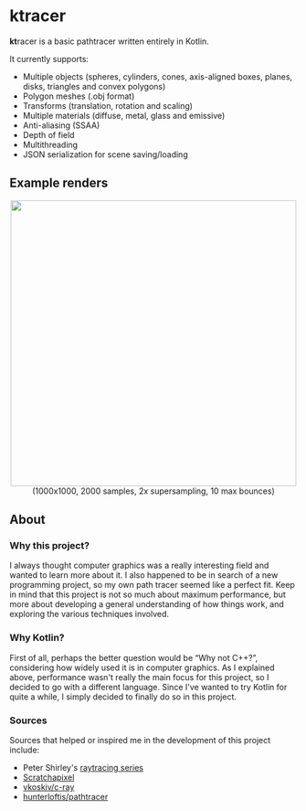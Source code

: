 # ktracer
**kt**racer is a basic pathtracer written entirely in Kotlin. 

It currently supports:
- Multiple objects (spheres, cylinders, cones, axis-aligned boxes, planes, disks, triangles and convex polygons)
- Polygon meshes (.obj format)
- Transforms (translation, rotation and scaling)
- Multiple materials (diffuse, metal, glass and emissive)
- Anti-aliasing (SSAA) 
- Depth of field
- Multithreading
- JSON serialization for scene saving/loading

## Example renders

<p align="center">
  <img src="https://user-images.githubusercontent.com/47495425/195702771-0d21b65f-147f-4944-a9b3-7825fbf89d02.png" width=500/><br>
  (1000x1000, 2000 samples, 2x supersampling, 10 max bounces)
</p>

## About
### Why this project?
I always thought computer graphics was a really interesting field and wanted to learn more about it. I also happened to be in search of a new programming project, so my own path tracer seemed like a perfect fit. Keep in mind that this project is not so much about maximum performance, but more about developing a general understanding of how things work, and exploring the various techniques involved.

### Why Kotlin?
First of all, perhaps the better question would be “Why not C++?”, considering how widely used it is in computer graphics. As I explained above, performance wasn't really the main focus for this project, so I decided to go with a different language. Since I've wanted to try Kotlin for quite a while, I simply decided to finally do so in this project.

### Sources
Sources that helped or inspired me in the development of this project include:
- Peter Shirley's [raytracing series](https://raytracing.github.io/)
- [Scratchapixel](https://scratchapixel.com)
- [vkoskiv/c-ray](https://github.com/vkoskiv/c-ray)
- [hunterloftis/pathtracer](https://github.com/hunterloftis/pathtracer)
